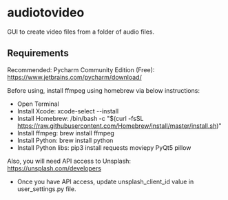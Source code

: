 # audiotovideo
GUI to create video files from a folder of audio files.


## Requirements
Recommended: Pycharm Community Edition (Free): https://www.jetbrains.com/pycharm/download/

Before using, install ffmpeg using homebrew via below instructions:

* Open Terminal
* Install Xcode: xcode-select --install
* Install Homebrew: /bin/bash -c "$(curl -fsSL https://raw.githubusercontent.com/Homebrew/install/master/install.sh)"
* Install ffmpeg: brew install ffmpeg
* Install Python: brew install python
* Install Python libs: pip3 install requests moviepy PyQt5 pillow

Also, you will need API access to Unsplash: https://unsplash.com/developers
* Once you have API access, update unsplash_client_id value in user_settings.py file.

